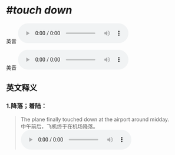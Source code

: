 # ***\#touch down*** 
英音
<audio src="./media/touch down1_AAC.aac" controls="controls"></audio>

美音
<audio src="./media/touch down2_AAC.aac" controls="controls"></audio>



  

英文释义
---
### 1.**降落；着陆：**  

 > The plane finally touched down at the airport around midday.   
 > 中午前后，飞机终于在机场降落。    
<audio src="./media/touch-9.aac" controls="controls"></audio>



